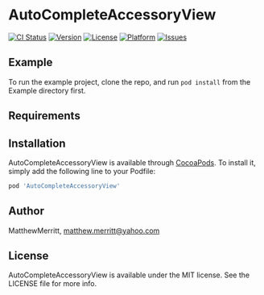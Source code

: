 # AutoCompleteAccessoryView

[![CI Status](https://img.shields.io/travis/MatthewMerritt/AutoCompleteAccessoryView.svg?style=flat)](https://travis-ci.org/MatthewMerritt/AutoCompleteAccessoryView)
[![Version](https://img.shields.io/cocoapods/v/AutoCompleteAccessoryView.svg?style=flat)](https://github.com/MatthewMerritt/AutoCompleteAccessoryView)
[![License](https://img.shields.io/github/license/MatthewMerritt/AutoCompleteAccessoryView?style=flat)](https://cocoapods.org/pods/AutoCompleteAccessoryView)
[![Platform](https://img.shields.io/cocoapods/p/AutoCompleteAccessoryView.svg?style=flat)](https://cocoapods.org/pods/AutoCompleteAccessoryView)
[![Issues](https://img.shields.io/github/issues/MatthewMerritt/AutoCompleteAccessoryView)](https://cocoapods.org/pods/AutoCompleteAccessoryView)

## Example

To run the example project, clone the repo, and run `pod install` from the Example directory first.

## Requirements

## Installation

AutoCompleteAccessoryView is available through [CocoaPods](https://cocoapods.org). To install
it, simply add the following line to your Podfile:

```ruby
pod 'AutoCompleteAccessoryView'
```

## Author

MatthewMerritt, matthew.merritt@yahoo.com

## License

AutoCompleteAccessoryView is available under the MIT license. See the LICENSE file for more info.
